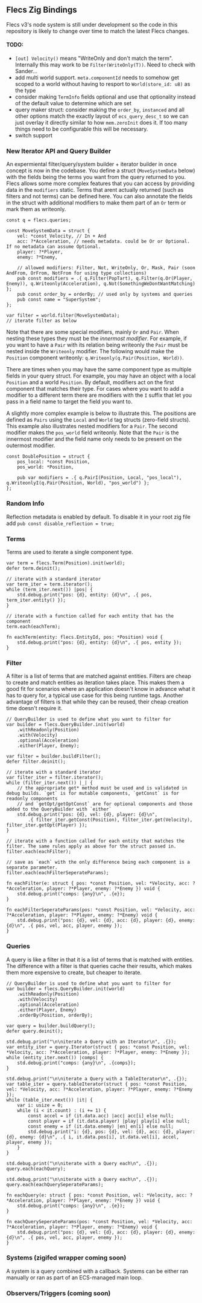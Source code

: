 ## Flecs Zig Bindings
Flecs v3's node system is still under development so the code in this repository is likely to change over time to match the latest Flecs changes.

#### TODO:
- `[out] Velocity()` means "WriteOnly and don't match the term". Internally this may work to be `Filter(WriteOnly(T))`. Need to check with Sander...
- add multi world support. `meta.componentId` needs to somehow get scoped to a world without having to resport to `World(store_id: u8)` as the type
- consider making `TermInfo` fields optional and use that optionality instead of the default value to determine which are set
- query maker struct: consider making the `order_by`, `instanced` and all other options match the exactly layout of `ecs_query_desc_t` so we can just overlay it directly similar to how `mem.zeroInit` does it. If too many things need to be configurable this will be necessary.
- switch support


### New Iterator API and Query Builder
An expermiental filter/query/system builder + iterator builder in once concept is now in the codebase. You define a struct (`MoveSystemData` below) with
the fields being the terms you want from the query returned to you. Flecs allows some more complex features that you can access by providing data in the
`modifiers` static. Terms that arent actually returned (such as filters and not terms) can be defined here. You can also annotate the fields in the struct
with additional modifiers to make them part of an `Or` term or mark them as writeonly.

```zig
const q = flecs.queries;

const MoveSystemData = struct {
    vel: *const Velocity, // In + And
    acc: ?*Acceleration, // needs metadata. could be Or or Optional. If no metadata can assume Optional.
    player: ?*Player,
    enemy: ?*Enemy,

    // allowed modifiers: Filter, Not, WriteOnly, Or, Mask, Pair (soon AndFrom, OrFrom, NotFrom for using type collections)
    pub const modifiers = .{ q.Filter(PopTart), q.Filter(q.Or(Player, Enemy)), q.Writeonly(Acceleration), q.Not(SomethingWeDontWantMatching) };
    pub const order_by = orderBy; // used only by systems and queries
    pub const name = "SuperSystem";
};

var filter = world.filter(MoveSystemData);
// iterate filter as below
```

Note that there are some special modifiers, mainly `Or` and `Pair`. When nesting these types they must be the _innermost modifier_. For example, if you want to have a `Pair` with its relation being writeonly the `Pair` must be nested inside the `Writeonly` modifier. The following would make the `Position` component writeonly: `q.Writeonly(q.Pair(Position, World))`.

There are times when you may have the same component type as multiple fields in your query struct. For example, you may have an object with a local `Position` and a world `Position`. By default, modifiers act on the first component that matches their type. For cases where you want to add a modifier to a different term there are modifiers with the `I` suffix that let you pass in a field name to target the field you want to.

A slightly more complex example is below to illustrate this. The positions are defined as `Pairs` using the `Local` and `World` tag structs (zero-field structs). This example also illustrates nested modifiers for a `Pair`. The second modifier makes the `pos_world` field writeonly. Note that the `Pair` is the innermost modifier and the field name only needs to be present on the outermost modifier.

```zig
const DoublePosition = struct {
    pos_local: *const Position,
    pos_world: *Position,

    pub var modifiers = .{ q.PairI(Position, Local, "pos_local"), q.WriteonlyI(q.Pair(Position, World), "pos_world") };
};
```


### Random Info
Reflection metadata is enabled by default. To disable it in your root zig file add `pub const disable_reflection = true;`


### Terms
Terms are used to iterate a single component type.

```zig
var term = flecs.Term(Position).init(world);
defer term.deinit();

// iterate with a standard iterator
var term_iter = term.iterator();
while (term_iter.next()) |pos| {
    std.debug.print("pos: {d}, entity: {d}\n", .{ pos, term_iter.entity() });
}

// iterate with a function called for each entity that has the component
term.each(eachTerm);

fn eachTerm(entity: flecs.EntityId, pos: *Position) void {
    std.debug.print("pos: {d}, entity: {d}\n", .{ pos, entity });
}
```


### Filter
A filter is a list of terms that are matched against entities. Filters are cheap to create and match entities as iteration takes place. This makes them a good fit for scenarios where an application doesn't know in advance what it has to query for, a typical use case for this being runtime tags. Another advantage of filters is that while they can be reused, their cheap creation time doesn't require it.

```zig
// QueryBuilder is used to define what you want to filter for
var builder = flecs.QueryBuilder.init(world)
    .withReadonly(Position)
    .with(Velocity)
    .optional(Acceleration)
    .either(Player, Enemy);

var filter = builder.buildFilter();
defer filter.deinit();

// iterate with a standard iterator
var filter_iter = filter.iterator();
while (filter_iter.next()) |_| {
    // the appropriate get* method must be used and is validated in debug builds. `get` is for mutable components, `getConst` is for readonly components
    // and `getOpt/getOptConst` are for optional components and those added to the QueryBuilder with `either`
    std.debug.print("pos: {d}, vel: {d}, player: {d}\n",
        .{ filter_iter.getConst(Position), filter_iter.get(Velocity), filter_iter.getOpt(Player) });
}

// iterate with a function called for each entity that matches the filter. The same rules apply as above for the struct passed in.
filter.each(eachFilter);

// save as `each` with the only difference being each component is a separate parameter.
filter.each(eachFilterSeperateParams);

fn eachFilter(e: struct { pos: *const Position, vel: *Velocity, acc: ?*Acceleration, player: ?*Player, enemy: ?*Enemy }) void {
    std.debug.print("comps: {any}\n", .{e});
}

fn eachFilterSeperateParams(pos: *const Position, vel: *Velocity, acc: ?*Acceleration, player: ?*Player, enemy: ?*Enemy) void {
    std.debug.print("pos: {d}, vel: {d}, acc: {d}, player: {d}, enemy: {d}\n", .{ pos, vel, acc, player, enemy });
}
```


### Queries
A query is like a filter in that it is a list of terms that is matched with entities. The difference with a filter is that queries cache their results, which makes them more expensive to create, but cheaper to iterate.

```zig
// QueryBuilder is used to define what you want to filter for
var builder = flecs.QueryBuilder.init(world)
    .withReadonly(Position)
    .with(Velocity)
    .optional(Acceleration)
    .either(Player, Enemy)
    .orderBy(Position, orderBy);

var query = builder.buildQuery();
defer query.deinit();

std.debug.print("\n\niterate a Query with an Iterator\n", .{});
var entity_iter = query.Iterator(struct { pos: *const Position, vel: *Velocity, acc: ?*Acceleration, player: ?*Player, enemy: ?*Enemy });
while (entity_iter.next()) |comps| {
    std.debug.print("comps: {any}\n", .{comps});
}

std.debug.print("\n\niterate a Query with a TableIterator\n", .{});
var table_iter = query.tableIterator(struct { pos: *const Position, vel: *Velocity, acc: ?*Acceleration, player: ?*Player, enemy: ?*Enemy });
while (table_iter.next()) |it| {
    var i: usize = 0;
    while (i < it.count) : (i += 1) {
        const accel = if (it.data.acc) |acc| acc[i] else null;
        const player = if (it.data.player) |play| play[i] else null;
        const enemy = if (it.data.enemy) |en| en[i] else null;
        std.debug.print("i: {d}, pos: {d}, vel: {d}, acc: {d}, player: {d}, enemy: {d}\n", .{ i, it.data.pos[i], it.data.vel[i], accel, player, enemy });
    }
}

std.debug.print("\n\niterate with a Query each\n", .{});
query.each(eachQuery);

std.debug.print("\n\niterate with a Query each\n", .{});
query.each(eachQuerySeperateParams);

fn eachQuery(e: struct { pos: *const Position, vel: *Velocity, acc: ?*Acceleration, player: ?*Player, enemy: ?*Enemy }) void {
    std.debug.print("comps: {any}\n", .{e});
}

fn eachQuerySeperateParams(pos: *const Position, vel: *Velocity, acc: ?*Acceleration, player: ?*Player, enemy: ?*Enemy) void {
    std.debug.print("pos: {d}, vel: {d}, acc: {d}, player: {d}, enemy: {d}\n", .{ pos, vel, acc, player, enemy });
}
```


### Systems (zigifed wrapper coming soon)
A system is a query combined with a callback. Systems can be either ran manually or ran as part of an ECS-managed main loop.


### Observers/Triggers (coming soon)